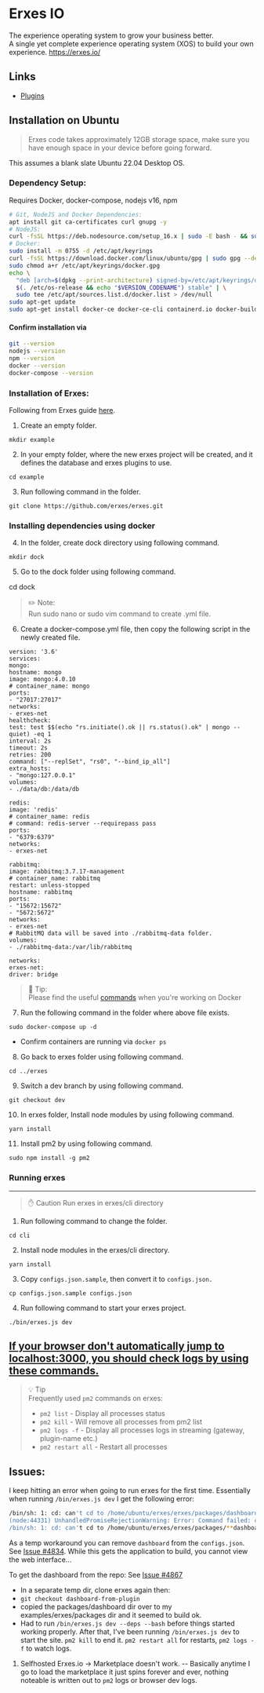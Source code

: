 # Erxes IO

The experience operating system to grow your business better.  
A single yet complete experience operating system (XOS) to build your own experience. https://erxes.io/

## Links

- [Plugins](./plugins.md)

## Installation on Ubuntu
 > Erxes code takes approximately 12GB storage space, make sure you have enough space in your device before going forward.

This assumes a blank slate Ubuntu 22.04 Desktop OS. 

### Dependency Setup: 

Requires Docker, docker-compose, nodejs v16, npm

```bash
# Git, NodeJS and Docker Dependencies: 
apt install git ca-certificates curl gnupg -y  
# NodeJS: 
curl -fsSL https://deb.nodesource.com/setup_16.x | sudo -E bash - && sudo apt-get install -y nodejs
# Docker: 
sudo install -m 0755 -d /etc/apt/keyrings
curl -fsSL https://download.docker.com/linux/ubuntu/gpg | sudo gpg --dearmor -o /etc/apt/keyrings/docker.gpg
sudo chmod a+r /etc/apt/keyrings/docker.gpg
echo \
  "deb [arch=$(dpkg --print-architecture) signed-by=/etc/apt/keyrings/docker.gpg] https://download.docker.com/linux/ubuntu \
  $(. /etc/os-release && echo "$VERSION_CODENAME") stable" | \
  sudo tee /etc/apt/sources.list.d/docker.list > /dev/null
sudo apt-get update
sudo apt-get install docker-ce docker-ce-cli containerd.io docker-buildx-plugin docker-compose-plugin
```

#### Confirm installation via
```bash
git --version
nodejs --version
npm --version
docker --version
docker-compose --version
```

### Installation of Erxes: 

Following from Erxes guide [here](https://docs.erxes.io/quickstart/groups/ubuntu).  

1. Create an empty folder.

`mkdir example`

2. In your empty folder, where the new erxes project will be created, and it defines the database and erxes plugins to use.

`cd example`

3. Run following command in the folder.

`git clone https://github.com/erxes/erxes.git`

### Installing dependencies using docker


4. In the folder, create dock directory using following command.

```
mkdir dock
```

5. Go to the dock folder using following command.


cd dock
> ✏️ Note:  
> Run sudo nano or sudo vim command to create .yml file.

6. Create a docker-compose.yml file, then copy the following script in the newly created file.

```docker-compose
version: '3.6'
services:
mongo:
hostname: mongo
image: mongo:4.0.10
# container_name: mongo
ports:
- "27017:27017"
networks:
- erxes-net
healthcheck:
test: test $$(echo "rs.initiate().ok || rs.status().ok" | mongo --quiet) -eq 1
interval: 2s
timeout: 2s
retries: 200
command: ["--replSet", "rs0", "--bind_ip_all"]
extra_hosts:
- "mongo:127.0.0.1"
volumes:
- ./data/db:/data/db

redis:
image: 'redis'
# container_name: redis
# command: redis-server --requirepass pass
ports:
- "6379:6379"
networks:
- erxes-net

rabbitmq:
image: rabbitmq:3.7.17-management
# container_name: rabbitmq
restart: unless-stopped
hostname: rabbitmq
ports:
- "15672:15672"
- "5672:5672"
networks:
- erxes-net
# RabbitMQ data will be saved into ./rabbitmq-data folder.
volumes:
- ./rabbitmq-data:/var/lib/rabbitmq

networks:
erxes-net:
driver: bridge
```
>  Tip:   
> Please find the useful [commands](https://docs.docker.com/engine/reference/commandline/compose_images/#related-commands) when you're working on Docker

7. Run the following command in the folder where above file exists.

`sudo docker-compose up -d`

   - Confirm containers are running via `docker ps`

8. Go back to erxes folder using following command.

```
cd ../erxes
```
9. Switch a dev branch by using following command.

```
git checkout dev
```

10. In erxes folder, Install node modules by using following command.

```
yarn install
```

11. Install pm2 by using following command.

```
sudo npm install -g pm2
```

### Running erxes
---

>✋ Caution
Run erxes in erxes/cli directory

1. Run following command to change the folder.

`cd cli`

2. Install node modules in the erxes/cli directory.

`yarn install`

3. Copy `configs.json.sample`, then convert it to `configs.json.`

`cp configs.json.sample configs.json`

4. Run following command to start your erxes project.

`./bin/erxes.js dev` 

## [If your browser don't automatically jump to localhost:3000, you should check logs by using these commands.](https://docs.erxes.io/quickstart/groups/ubuntu#if-your-browser-dont-automatically-jump-to-localhost-3000-you-should-check-logs-by-using-these-commands)

> 💡 Tip  
Frequently used `pm2` commands on erxes:
> 
> - `pm2 list` - Display all processes status
> - `pm2 kill` - Will remove all processes from pm2 list
> - `pm2 logs -f` - Display all processes logs in streaming (gateway, plugin-name etc.)
> - `pm2 restart all` - Restart all processes

## Issues: 

I keep hitting an error when going to run erxes for the first time. Essentially when running `/bin/erxes.js dev` I get the following error: 

```bash
/bin/sh: 1: cd: can't cd to /home/ubuntu/erxes/erxes/packages/dashboard
(node:44331) UnhandledPromiseRejectionWarning: Error: Command failed: cd /home/ubuntu/erxes/erxes/packages/dashboard && yarn install
/bin/sh: 1: cd: can't cd to /home/ubuntu/erxes/erxes/packages/**dashboard**
```

As a temp workaround you can remove `dashboard` from the `configs.json`. See [Issue #4834](https://github.com/erxes/erxes/issues/4834). While this gets the application to build, you cannot view the web interface...

To get the dashboard from the repo: See [Issue #4867](https://github.com/erxes/erxes/issues/4867)

- In a separate temp dir, clone erxes again then: 
- `git checkout dashboard-from-plugin`
- copied the packages/dashboard dir over to my examples/erxes/packages dir and it seemed to build ok.
- Had to run `/bin/erxes.js dev --deps --bash` before things started working properly. After that, I've been running `/bin/erxes.js dev` to start the site. `pm2 kill` to end it. `pm2 restart all` for restarts, `pm2 logs -f` to watch logs. 

1. Selfhosted Erxes.io -> Marketplace doesn't work. -- Basically anytime I go to load the marketplace it just spins forever and ever, nothing noteable is written out to `pm2` logs or browser dev logs. 